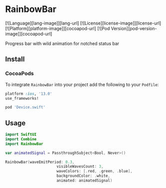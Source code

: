 # RainbowBar

[![Language][lang-image]][lang-url]
[![License][license-image]][license-url]
[![Platform][platform-image]][cocoapod-url]
[![Pod Version][pod-version-image]][cocoapod-url]

Progress bar with wild animation for notched status bar

## Install

### CocoaPods

To integrate `RainbowBar` into your project add the following to your `Podfile`:

```ruby
platform :ios, '13.0'
use_frameworks!

pod 'Device.swift'
```

## Usage

```swift
import SwiftUI
import Combine
import RainbowBar

var animatedSignal = PassthroughSubject<Bool, Never>()

RainbowBar(waveEmitPeriod: 0.3,
                       visibleWavesCount: 3,
                       waveColors: [.red, .green, .blue],
                       backgroundColor: .white,
                       animated: animatedSignal)
```
